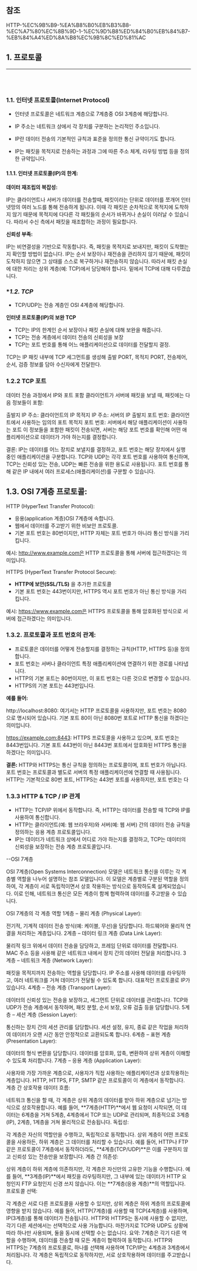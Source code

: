 ## 참조
HTTP-%EC%9B%B9-%EA%B8%B0%EB%B3%B8-%EC%A7%80%EC%8B%9D-1-%EC%9D%B8%ED%84%B0%EB%84%B7-%EB%84%A4%ED%8A%B8%EC%9B%8C%ED%81%AC

## 1. 프로토콜
---

<br><br>

### **1.1. 인터넷 프로토콜(Internet Protocol)**

- 인터넷 프로토콜은 네트워크 계층으로 7계층중 OSI 3계층에 해당합니다.

- IP 주소는 네트워크 상에서 각 장치를 구분하는 논리적인 주소입니다.

- IP란 데이터 전송의 기본적인 규칙과 표준을 정의한 통신 규약이기도 합니다.

- IP는 패킷을 목적지로 전송하는 과정과 그에 따른 주소 체계, 라우팅 방법 등을 정의한 규약입니다. 


#### 1.1.1. 인터넷 프로토콜(IP)의 한계:

**데이터 재조립의 복잡성:**

IP는 클라이언트나 서버가 데이터를 전송할때, 패킷이라는 단위로 데이터를 쪼개어 인터넷망의 여러 노드를 통해 전송하게 됩니다. 
이때 각 패킷은 순차적으로 목적지에 도착하지 않기 때문에 목적지에 다다른 각 패킷들의 순서가 바뀌거나 손실이 이러날 수 있습니다.
따라서 수신 측에서 패킷을 재조합하는 과정이 필요합니다.


**신뢰성 부족:**

IP는 비연결성을 기반으로 작동합니다.
즉, 패킷을 목적지로 보내지만, 패킷이 도착했는지 확인할 방법이 없습니다.
IP는 순서 보장이나 재전송을 관리하지 않기 때문에, 패킷이 도착하지 않으면 그 상태를 스스로 복구하거나 재전송하지 않습니다.
따라서 패킷 손실에 대한 처리는 상위 계층(예: TCP)에서 담당해야 합니다.
밑에서 TCP에 대해 다루겠습니다.


### **1.2. TCP*
- TCP/UDP는 전송 계층인 OSI 4계층에 해당합니다.

**인터넷 프로토콜(IP)의 보완 TCP**
- TCP는 IP의 한계인 순서 보장이나 패킷 손실에 대해 보완을 해줍니다. 
- TCP는 전송 계층에서 데이터 전송의 신뢰성을 보장
- TCP는 포트 번호를 통해 어느 애플리케이션으로 데이터를 전달할지 결정.

TCP는 IP 패킷 내부에 TCP 세그먼트를 생성해 출발 PORT, 목적지 PORT, 전송제어, 순서, 검증 정보를 담아 수신자에게 전달한다.

### **1.2.2 TCP 포트**
데이터 전송 과정에서 IP와 포트 포함 클라이언트가 서버에 패킷을 보낼 때, 패킷에는 다음 정보들이 포함:

출발지 IP 주소: 클라이언트의 IP
목적지 IP 주소: 서버의 IP
출발지 포트 번호: 클라이언트에서 사용하는 임의의 포트
목적지 포트 번호: 서버에서 해당 애플리케이션이 사용하는 포트
이 정보들을 포함한 패킷이 전송되면, 서버는 해당 포트 번호를 확인해 어떤 애플리케이션으로 데이터가 가야 하는지를 결정합니다.

결론:
IP는 데이터를 어느 장치로 보낼지를 결정하고, 포트 번호는 해당 장치에서 실행 중인 애플리케이션을 구분합니다.
TCP와 UDP는 각각 포트 번호를 사용하여 통신하며, TCP는 신뢰성 있는 전송, UDP는 빠른 전송을 위한 용도로 사용됩니다.
포트 번호를 통해 같은 IP 내에서 여러 프로세스(애플리케이션)를 구분할 수 있습니다.



## **1.3. OSI 7계층 프로토콜:**
HTTP (HyperText Transfer Protocol):
- 응용(application 계층)OSI 7계층에 속합니다.
- 웹에서 데이터를 주고받기 위한 비보안 프로토콜.
- 기본 포트 번호는 80번이지만, HTTP 자체는 포트 번호가 아니라 통신 방식을 가리킵니다.

예시: http://www.example.com은 HTTP 프로토콜을 통해 서버에 접근하겠다는 의미입니다.


HTTPS (HyperText Transfer Protocol Secure):
- **HTTP에 보안(SSL/TLS)** 을 추가한 프로토콜
- 기본 포트 번호는 443번이지만, HTTPS 역시 포트 번호가 아닌 통신 방식을 가리킵니다.

예시: https://www.example.com은 HTTPS 프로토콜을 통해 암호화된 방식으로 서버에 접근하겠다는 의미입니다.

### 1.3.2. 프로토콜과 포트 번호의 관계:
- 프로토콜은 데이터를 어떻게 전송할지를 결정하는 규칙(HTTP, HTTPS 등)을 정의합니다.
- 포트 번호는 서버나 클라이언트 특정 애플리케이션에 연결하기 위한 경로를 나타냅니다.
- HTTP의 기본 포트는 80번이지만, 이 포트 번호는 다른 것으로 변경할 수 있습니다.
- HTTPS의 기본 포트는 443번입니다.

**예를 들어:**

http://localhost:8080:
여기서는 HTTP 프로토콜을 사용하지만, 포트 번호는 8080으로 명시되어 있습니다. 기본 포트 80이 아닌 8080번 포트로 HTTP 통신을 하겠다는 의미입니다.

https://example.com:8443:
HTTPS 프로토콜을 사용하고 있으며, 포트 번호는 8443번입니다. 기본 포트 443번이 아닌 8443번 포트에서 암호화된 HTTPS 통신을 하겠다는 의미입니다.

**결론:**
HTTP와 HTTPS는 통신 규칙을 정의하는 프로토콜이며, 포트 번호가 아닙니다.
포트 번호는 프로토콜과 별도로 서버의 특정 애플리케이션에 연결할 때 사용됩니다.
HTTP는 기본적으로 80번 포트, HTTPS는 443번 포트를 사용하지만, 포트 번호는 다


### 1.3.3 HTTP & TCP / IP 관계

- HTTP는 TCP/IP 위에서 동작합니다. 즉, HTTP는 데이터를 전송할 때 TCP와 IP를 사용하여 통신합니다.
- HTTP는 클라이언트(예: 웹 브라우저)와 서버(예: 웹 서버) 간의 데이터 전송 규칙을 정의하는 응용 계층 프로토콜입니다.
- IP는 데이터가 네트워크 상에서 어디로 가야 하는지를 결정하고, TCP는 데이터의 신뢰성을 보장하는 전송 계층 프로토콜입니다.


--OSI 7계층


OSI 7계층(Open Systems Interconnection) 모델은 네트워크 통신을 이루는 각 계층별 역할을 나누어 설명하는 참조 모델입니다. 이 모델은 계층별로 구분된 역할을 정의하여, 각 계층이 서로 독립적이면서 상호 작용하는 방식으로 동작하도록 설계되었습니다. 이로 인해, 네트워크 통신은 모든 계층이 함께 협력하여 데이터를 주고받을 수 있습니다.

OSI 7계층의 각 계층 역할
1계층 – 물리 계층 (Physical Layer):

전기적, 기계적 데이터 전송 방식(예: 케이블, 무선)을 담당합니다.
하드웨어와 물리적 연결을 처리하는 계층입니다.
2계층 – 데이터 링크 계층 (Data Link Layer):

물리적 링크 위에서 데이터 전송을 담당하고, 프레임 단위로 데이터를 전달합니다.
MAC 주소 등을 사용해 같은 네트워크 내에서 장치 간의 데이터 전달을 처리합니다.
3계층 – 네트워크 계층 (Network Layer):

패킷을 목적지까지 전송하는 역할을 담당합니다.
IP 주소를 사용해 데이터를 라우팅하고, 여러 네트워크를 거쳐 데이터가 전달될 수 있도록 합니다. 대표적인 프로토콜로 IP가 있습니다.
4계층 – 전송 계층 (Transport Layer):

데이터의 신뢰성 있는 전송을 보장하고, 세그먼트 단위로 데이터를 관리합니다.
TCP와 UDP가 전송 계층에서 동작하며, 패킷 분할, 순서 보장, 오류 검출 등을 담당합니다.
5계층 – 세션 계층 (Session Layer):

통신하는 장치 간의 세션 관리를 담당합니다.
세션 설정, 유지, 종료 같은 작업을 처리하여 데이터가 오랜 시간 동안 안정적으로 교환되도록 합니다.
6계층 – 표현 계층 (Presentation Layer):

데이터의 형식 변환을 담당합니다.
데이터를 암호화, 압축, 변환하여 상위 계층이 이해할 수 있도록 처리합니다.
7계층 – 응용 계층 (Application Layer):

사용자와 가장 가까운 계층으로, 사용자가 직접 사용하는 애플리케이션과 상호작용하는 계층입니다.
HTTP, HTTPS, FTP, SMTP 같은 프로토콜이 이 계층에서 동작합니다.
계층 간 상호작용
데이터 흐름:

네트워크 통신을 할 때, 각 계층은 상위 계층의 데이터를 받아 하위 계층으로 넘기는 방식으로 상호작용합니다.
예를 들어, **7계층(HTTP)**에서 웹 요청이 시작되면, 이 데이터는 6계층을 거쳐 5계층, 4계층에서 TCP 또는 UDP로 관리되며, 최종적으로 3계층(IP), 2계층, 1계층을 거쳐 물리적으로 전송됩니다.
독립성:

각 계층은 자신의 역할만을 수행하고, 독립적으로 동작합니다.
상위 계층이 어떤 프로토콜을 사용하든, 하위 계층은 그 데이터를 처리할 수 있습니다. 예를 들어, HTTP나 FTP 같은 프로토콜이 7계층에서 동작하더라도, **4계층(TCP/UDP)**은 이를 구분하지 않고 신뢰성 있는 전송만을 보장합니다.
계층 간 의존성:

상위 계층이 하위 계층에 의존하지만, 각 계층은 자신만의 고유한 기능을 수행합니다. 예를 들어, **3계층(IP)**에서 패킷을 라우팅하지만, 그 내부에 있는 데이터가 HTTP 요청인지 FTP 요청인지 신경 쓰지 않습니다. 이는 **7계층(응용 계층)**의 역할입니다.
프로토콜 선택:

각 계층은 서로 다른 프로토콜을 사용할 수 있지만, 상위 계층은 하위 계층의 프로토콜에 영향을 받지 않습니다.
예를 들어, HTTP(7계층)를 사용할 때 TCP(4계층)를 사용하며, IP(3계층)를 통해 데이터가 전송됩니다. HTTP와 HTTPS는 동시에 사용할 수 없지만, 각기 다른 세션에서는 선택적으로 사용 가능합니다.
마찬가지로 TCP와 UDP도 상황에 따라 하나만 사용되며, 둘을 동시에 선택할 수는 없습니다.
요약:
7계층은 각기 다른 역할을 수행하며, 데이터를 전송할 때 모든 계층이 협력하여 동작합니다.
HTTP와 HTTPS는 7계층의 프로토콜로, 하나를 선택해 사용하며 TCP/IP는 4계층과 3계층에서 처리됩니다.
각 계층은 독립적으로 동작하지만, 서로 상호작용하며 데이터를 주고받습니다.